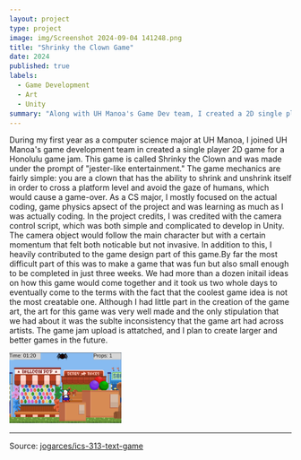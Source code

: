 ```yaml
---
layout: project
type: project
image: img/Screenshot 2024-09-04 141248.png
title: "Shrinky the Clown Game"
date: 2024
published: true
labels:
  - Game Development
  - Art
  - Unity
summary: "Along with UH Manoa's Game Dev team, I created a 2D single player game in just a couple weeks."
---
```

  During my first year as a computer science major at UH Manoa, I joined UH Manoa's game development team in created a single player 2D game for a Honolulu game jam. This game is called Shrinky the Clown and was made under the prompt of "jester-like entertainment." The game mechanics are fairly simple: you are a clown that has the ability to shrink and unshrink itself in order to cross a platform level and avoid the gaze of humans, which would cause a game-over. As a CS major, I mostly focused on the actual coding, game physics apsect of the project and was learning as much as I was actually coding. In the project credits, I 
was credited with the camera control script, which was both simple and complicated to develop in Unity. 
  The camera object would follow the main character but with a certain momentum that felt both noticable but not invasive. In addition to this, I heavily contributed to the game design part of this game.By far the most difficult part of this was to make a game that was fun but also small enough 
to be completed in just three weeks. We had more than a dozen initail ideas on how this game would come together and it took us two whole days to eventually come to the terms with the fact that the coolest game idea is not the most creatable one. Although I had little part in the creation of the 
game art, the art for this game was very well made and the only stipulation that we had about it was the sublte inconsistency that the game art had across artists. The game jam upload is attatched, and I plan to create larger and better games in the future.
  


<div class="text-center p-4">
  <img width="200px" src="../img/Screenshot 2024-09-04 141620.png" class="img-thumbnail" >
</div>
<hr>

Source: <a href="https://uhmanoagamedev.itch.io/shrinky-the-clown"><i class=""></i>jogarces/ics-313-text-game</a>
